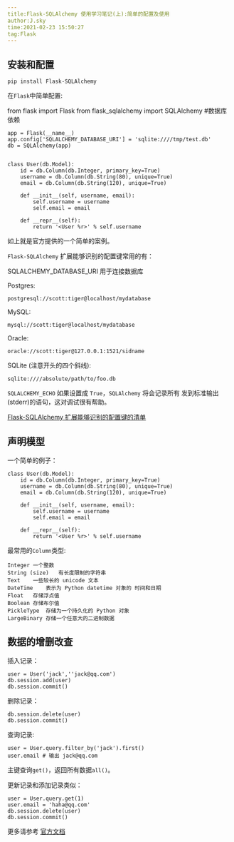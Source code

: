 ```yaml
---
title:Flask-SQLAlchemy 使用学习笔记(上):简单的配置及使用
author:J.sky
time:2021-02-23 15:50:27
tag:Flask
---
```


## 安装和配置

    pip install Flask-SQLAlchemy

在`Flask`中简单配置:

from flask import Flask
from flask_sqlalchemy import SQLAlchemy #数据库依赖

    app = Flask(__name__)
    app.config['SQLALCHEMY_DATABASE_URI'] = 'sqlite:////tmp/test.db'
    db = SQLAlchemy(app)


    class User(db.Model):
        id = db.Column(db.Integer, primary_key=True)
        username = db.Column(db.String(80), unique=True)
        email = db.Column(db.String(120), unique=True)

        def __init__(self, username, email):
            self.username = username
            self.email = email

        def __repr__(self):
            return '<User %r>' % self.username

如上就是官方提供的一个简单的案例。

`Flask-SQLAlchemy` 扩展能够识别的配置键常用的有：

SQLALCHEMY_DATABASE_URI 用于连接数据库

Postgres:

    postgresql://scott:tiger@localhost/mydatabase

MySQL:

    mysql://scott:tiger@localhost/mydatabase

Oracle:

    oracle://scott:tiger@127.0.0.1:1521/sidname

SQLite (注意开头的四个斜线):

    sqlite:////absolute/path/to/foo.db


`SQLALCHEMY_ECHO` 如果设置成 `True`，`SQLAlchemy` 将会记录所有 发到标准输出(stderr)的语句，这对调试很有帮助。

[Flask-SQLAlchemy 扩展能够识别的配置键的清单](http://www.pythondoc.com/flask-sqlalchemy/config.html)

## 声明模型

一个简单的例子：

    class User(db.Model):
        id = db.Column(db.Integer, primary_key=True)
        username = db.Column(db.String(80), unique=True)
        email = db.Column(db.String(120), unique=True)

        def __init__(self, username, email):
            self.username = username
            self.email = email

        def __repr__(self):
            return '<User %r>' % self.username

最常用的`Column`类型:

    Integer	一个整数
    String (size)	有长度限制的字符串
    Text	一些较长的 unicode 文本
    DateTime	表示为 Python datetime 对象的 时间和日期
    Float	存储浮点值
    Boolean	存储布尔值
    PickleType	存储为一个持久化的 Python 对象
    LargeBinary	存储一个任意大的二进制数据

## 数据的增删改查

插入记录：

    user = User('jack',''jack@qq.com')
    db.session.add(user)
    db.session.commit()

删除记录：

    db.session.delete(user)
    db.session.commit()

查询记录:

    user = User.query.filter_by('jack').first()
    user.email # 输出 jack@qq.com

主键查询`get()`，返回所有数据`all()`。

更新记录和添加记录类似：

    user = User.query.get(1)
    user.email = 'haha@qq.com'
    db.session.delete(user)
    db.session.commit()


更多请参考 [官方文档](http://www.pythondoc.com/flask-sqlalchemy/index.html)